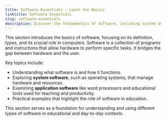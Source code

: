 ```yaml
---
title: Software Essentials – Learn the Basics
linktitle: Software Essentials
slug: software-essentials
description: Discover the fundamentals of software, including system and application software, with practical examples for educators.
---
```


This section introduces the basics of software, focusing on its definition, types, and its crucial role in computers. Software is a collection of programs and instructions that allow hardware to perform specific tasks. It bridges the gap between hardware and the user.

Key topics include:

- Understanding what software is and how it functions.
- Exploring **system software**, such as operating systems, that manage hardware and resources.
- Examining **application software** like word processors and educational tools used for teaching and productivity.
- Practical examples that highlight the role of software in education.

This section serves as a foundation for understanding and using different types of software in educational and day-to-day contexts.
